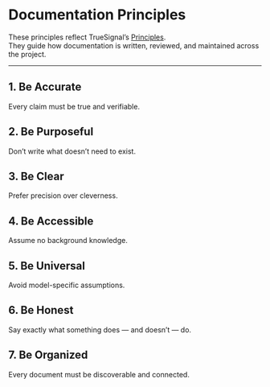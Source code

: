 # Documentation Principles

These principles reflect TrueSignal’s [Principles](../../../PRINCIPLES.md).  
They guide how documentation is written, reviewed, and maintained across the project.

---

## 1. Be Accurate  
Every claim must be true and verifiable.

## 2. Be Purposeful  
Don’t write what doesn’t need to exist.

## 3. Be Clear  
Prefer precision over cleverness.

## 4. Be Accessible  
Assume no background knowledge.

## 5. Be Universal  
Avoid model-specific assumptions.

## 6. Be Honest  
Say exactly what something does — and doesn’t — do.

## 7. Be Organized  
Every document must be discoverable and connected.
